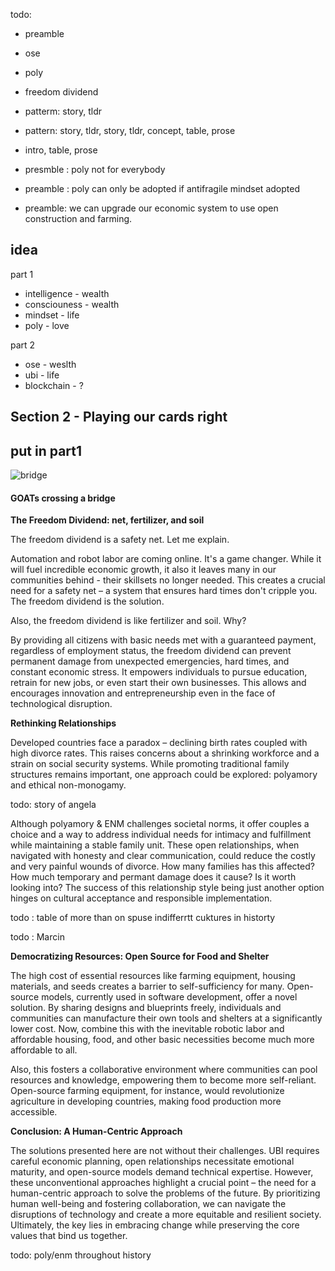 todo:
- preamble
- ose
- poly
- freedom dividend



- patterm: story, tldr
- pattern: story, tldr, story, tldr, concept, table, prose
- intro, table, prose

- presmble : poly not for everybody

- preamble : poly can only be adopted if antifragile mindset adopted

- preamble: we can upgrade our economic system to use open construction and farming.

## idea
part 1
- intelligence - wealth
- consciouness - wealth
- mindset - life
- poly - love

part 2
- ose - weslth
- ubi - life
- blockchain -  ?



## Section 2 - Playing our cards right
## put in part1

![bridge](https://pebreo.github.io/IMG_0228.jpeg)
#### GOATs crossing a bridge




**The Freedom Dividend: net, fertilizer, and soil**

The freedom dividend is a safety net. Let me explain.

Automation and robot labor are coming online. It's a game changer. While it will fuel incredible economic growth, it also it leaves many in our communities behind - their skillsets no longer needed. This creates a crucial need for a safety net – a system that ensures hard times don't cripple you. The freedom dividend is the solution.

Also, the freedom dividend is like fertilizer and soil. Why?

By providing all citizens with basic needs met with a guaranteed payment, regardless of employment status, the freedom dividend can prevent permanent damage from  unexpected emergencies, hard times, and constant economic stress. It empowers individuals to pursue education, retrain for new jobs, or even start their own businesses. This allows and encourages innovation and entrepreneurship even in the face of technological disruption. 

**Rethinking Relationships**

Developed countries face a paradox – declining birth rates coupled with high divorce rates. This raises concerns about a shrinking workforce and a strain on social security systems. While promoting traditional family structures remains important, one approach could be explored: polyamory and ethical non-monogamy. 

todo: story of angela

Although polyamory & ENM challenges societal norms, it offer couples a choice and a way to address individual needs for intimacy and fulfillment while maintaining a stable family unit. These open relationships, when navigated with honesty and clear communication, could reduce the costly and very painful wounds of divorce. How many families has this affected? How much temporary and permant damage does it cause? Is it worth looking into? The success of this relationship style being just another option hinges on cultural acceptance and responsible implementation. 

todo : table of more than on spuse indifferrtt cuktures in historty

todo : Marcin

**Democratizing Resources: Open Source for Food and Shelter**

The high cost of essential resources like farming equipment, housing materials, and seeds creates a barrier to self-sufficiency for many. Open-source models, currently used in software development, offer a novel solution. By sharing designs and blueprints freely, individuals and communities can manufacture their own tools and shelters at a significantly lower cost. Now, combine this with the inevitable robotic labor and affordable housing, food, and other basic necessities become much more affordable to all.


Also, this fosters a collaborative environment where communities can pool resources and knowledge, empowering them to become more self-reliant. Open-source farming equipment, for instance, would revolutionize agriculture in developing countries, making food production more accessible. 

**Conclusion: A Human-Centric Approach**

The solutions presented here are not without their challenges. UBI requires careful economic planning, open relationships necessitate emotional maturity, and open-source models demand technical expertise. However, these unconventional approaches highlight a crucial point – the need for a human-centric approach to solve the problems of the future. By prioritizing human well-being and fostering collaboration, we can navigate the disruptions of technology and create a more equitable and resilient society. Ultimately, the key lies in embracing change while preserving the core values that bind us together. 





todo: poly/enm throughout history
